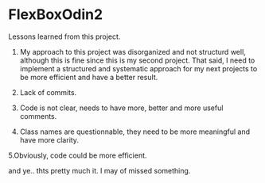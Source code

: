 # FlexBoxOdin2

Lessons learned from this project.


1. My approach to this project was disorganized and not structurd well, although this is fine since this is my second project. That said, I need to implement a structured and systematic approach for my next projects to be more efficient and have a better result.

2. Lack of commits.

3. Code is not clear, needs to have more, better and more useful comments.

4. Class names are questionnable, they need to be more meaningful and have more clarity.

5.Obviously, code could be more efficient.


and ye.. thts pretty much it. I may of missed something.